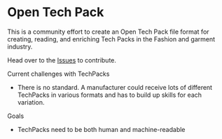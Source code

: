 # Open Tech Pack

This is a community effort to create an Open Tech Pack file format for creating, reading, and enriching Tech Packs in the Fashion and garment industry.

Head over to the [Issues](https://github.com/coatsdigital/opentechpack/issues) to contribute.

Current challenges with TechPacks
- There is no standard. A manufacturer could receive lots of different TechPacks in various formats and has to build up skills for each variation.

Goals
- TechPacks need to be both human and machine-readable


